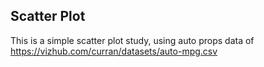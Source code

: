 ## Scatter Plot
This is a simple scatter plot study, using auto props data of https://vizhub.com/curran/datasets/auto-mpg.csv